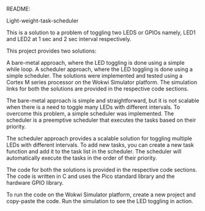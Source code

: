 README:

Light-weight-task-scheduler

This is a solution to a problem of toggling two LEDS or GPIOs namely, LED1 and LED2 at 1 sec and 2 sec interval respectively.

This project provides two solutions:

A bare-metal approach, where the LED toggling is done using a simple while loop.
A scheduler approach, where the LED toggling is done using a simple scheduler.
The solutions were implemented and tested using a Cortex M series processor on the Wokwi Simulator platform. The simulation links for both the solutions are provided in the respective code sections.

The bare-metal approach is simple and straightforward, but it is not scalable when there is a need to toggle many LEDs with different intervals. To overcome this problem, a simple scheduler was implemented. The scheduler is a preemptive scheduler that executes the tasks based on their priority.

The scheduler approach provides a scalable solution for toggling multiple LEDs with different intervals. To add new tasks, you can create a new task function and add it to the task list in the scheduler. The scheduler will automatically execute the tasks in the order of their priority.

The code for both the solutions is provided in the respective code sections. The code is written in C and uses the Pico standard library and the hardware GPIO library.

To run the code on the Wokwi Simulator platform, create a new project and copy-paste the code. Run the simulation to see the LED toggling in action.
